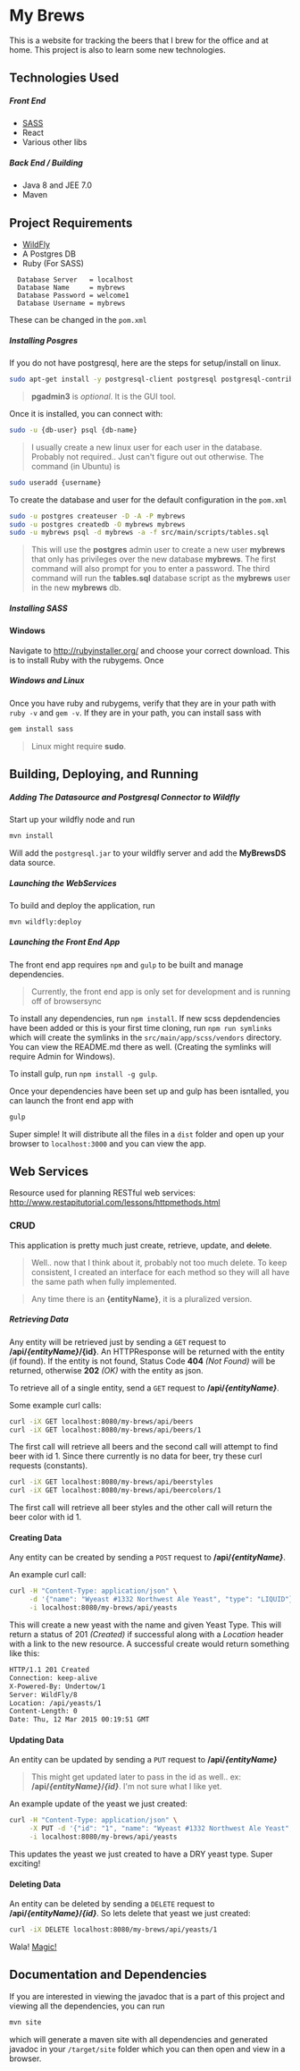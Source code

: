 # My Brews
This is a website for tracking the beers that I brew for the office and at home. This project is also to learn some new technologies.

## Technologies Used
##### Front End
- [SASS][1]
- React
- Various other libs

##### Back End / Building
- Java 8 and JEE 7.0
- Maven

## Project Requirements
- [WildFly][5]
- A Postgres DB
- Ruby (For SASS)

```
  Database Server   = localhost
  Database Name     = mybrews
  Database Password = welcome1
  Database Username = mybrews
```
These can be changed in the `pom.xml`

##### Installing Posgres
If you do not have postgresql, here are the steps for setup/install on linux.
```bash
sudo apt-get install -y postgresql-client postgresql postgresql-contrib pgadmin3
```
> **pgadmin3** is *optional*. It is the GUI tool.

Once it is installed, you can connect with:
```bash
sudo -u {db-user} psql {db-name}
```
> I usually create a new linux user for each user in the database. Probably not required.. Just can't figure out out otherwise. The command (in Ubuntu) is
```bash
sudo useradd {username}
```

To create the database and user for the default configuration in the `pom.xml`
```bash
sudo -u postgres createuser -D -A -P mybrews
sudo -u postgres createdb -O mybrews mybrews
sudo -u mybrews psql -d mybrews -a -f src/main/scripts/tables.sql
```
> This will use the **postgres** admin user to create a new user **mybrews** that only has privileges over the new database **mybrews**. The first command will also prompt for you to enter a password. The third command will run the **tables.sql** database script as the **mybrews** user in the new **mybrews** db.

##### Installing SASS
#### Windows
Navigate to http://rubyinstaller.org/ and choose your correct download. This is to install Ruby with the rubygems. Once 

##### Windows and Linux
Once you have ruby and rubygems, verify that they are in your path with `ruby -v` and `gem -v`. If they are in your path, you can install sass with

```bash
gem install sass
```

> Linux might require **sudo**.

## Building, Deploying, and Running
##### Adding The Datasource and Postgresql Connector to Wildfly
Start up your wildfly node and run

```bash
mvn install
```

Will add the `postgresql.jar` to your wildfly server and add the **MyBrewsDS** data source. 

##### Launching the WebServices
To build and deploy the application, run

```bash
mvn wildfly:deploy
```

##### Launching the Front End App
The front end app requires `npm` and `gulp` to be built and manage dependencies.

> Currently, the front end app is only set for development and is running off of browsersync

To install any dependencies, run `npm install`. If new scss depdendencies have been added or this is your first time cloning, run `npm run symlinks` which will create the symlinks in the `src/main/app/scss/vendors` directory. You can view the README.md there as well. (Creating the symlinks will require Admin for Windows).

To install gulp, run `npm install -g gulp`.

Once your dependencies have been set up and gulp has been isntalled, you can launch the front end app with

```bash
gulp
```

Super simple! It will distribute all the files in a `dist` folder and open up your browser to `localhost:3000` and you can view the app.

## Web Services

Resource used for planning RESTful web services: http://www.restapitutorial.com/lessons/httpmethods.html

### CRUD
This application is pretty much just create, retrieve, update, and ~~delete~~.
> Well.. now that I think about it, probably not too much delete.
To keep consistent, I created an interface for each method so they will all have the same path when fully implemented.

> Any time there is an **{entityName}**, it is a pluralized version.

##### Retrieving Data
Any entity will be retrieved just by sending a `GET` request to **/api/_{entityName}_/{id}**. An HTTPResponse will be returned with the entity (if found). If the entity is not found, Status Code **404** *(Not Found)* will be returned, otherwise **202** *(OK)* with the entity as json.

To retrieve all of a single entity, send a `GET` request to **/api/_{entityName}_**.

Some example curl calls:
```bash
curl -iX GET localhost:8080/my-brews/api/beers
curl -iX GET localhost:8080/my-brews/api/beers/1
```

The first call will retrieve all beers and the second call will attempt to find beer with id 1. Since there currently is no data for beer, try these curl requests (constants).
```bash
curl -iX GET localhost:8080/my-brews/api/beerstyles
curl -iX GET localhost:8080/my-brews/api/beercolors/1
```
The first call will retrieve all beer styles and the other call will return the beer color with id 1.

#### Creating Data
Any entity can be created by sending a `POST` request to **/api/_{entityName}_**.

An example curl call:
```bash
curl -H "Content-Type: application/json" \
     -d '{"name": "Wyeast #1332 Northwest Ale Yeast", "type": "LIQUID"}' \
     -i localhost:8080/my-brews/api/yeasts
```
This will create a new yeast with the name and given Yeast Type. This will return a status of 201 *(Created)* if successful along with a *Location* header with a link to the new resource. A successful create would return something like this:
```bash
HTTP/1.1 201 Created
Connection: keep-alive
X-Powered-By: Undertow/1
Server: WildFly/8
Location: /api/yeasts/1
Content-Length: 0
Date: Thu, 12 Mar 2015 00:19:51 GMT
```

#### Updating Data
An entity can be updated by sending a `PUT` request to **/api/_{entityName}_**
> This might get updated later to pass in the id as well.. ex: **/api/_{entityName}_/_{id}_**. I'm not sure what I like yet.

An example update of the yeast we just created:
```bash
curl -H "Content-Type: application/json" \
     -X PUT -d '{"id": "1", "name": "Wyeast #1332 Northwest Ale Yeast", "type": "DRY"}' \
     -i localhost:8080/my-brews/api/yeasts
```
This updates the yeast we just created to have a DRY yeast type. Super exciting!

#### Deleting Data
An entity can be deleted by sending a <code>DELETE</code> request to **/api/_{entityName}_/_{id}_**. So lets delete that yeast we just created:
```bash
curl -iX DELETE localhost:8080/my-brews/api/yeasts/1
```
Wala! [Magic!](http://i.imgur.com/t9P566O.jpg])

## Documentation and Dependencies
If you are interested in viewing the javadoc that is a part of this project and viewing all the dependencies, you can run
```bash
mvn site
```
which will generate a maven site with all dependencies and generated javadoc in  your `/target/site` folder which you can then open and view in a browser.


[1]: http://sass-lang.com/
[2]: http://compass-style.org
[3]: http://fortawesome.github.io/Font-Awesome/icons/
[5]: http://wildfly.org/downloads/
[6]: https://gist.github.com/luislavena/f064211759ee0f806c88
